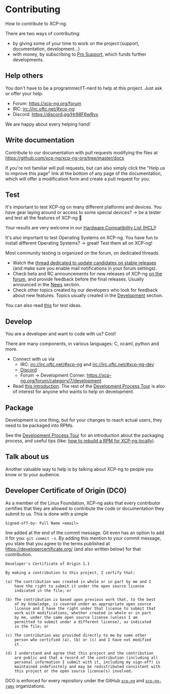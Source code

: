 # Contributing

How to contribute to XCP-ng.

There are two ways of contributing:
* by giving some of your time to work on the project (support, documentation, development...)
* with money, by subscribing to [Pro Support](https://xcp-ng.com/), which funds further developments.

## Help others

You don't have to be a programmer/IT-nerd to help at this project. Just ask or offer your help:

* Forum: <https://xcp-ng.org/forum>
* IRC: <irc://irc.oftc.net/#xcp-ng>
* Discord: <https://discord.gg/Hr98F6wRvx>

We are happy about every helping hand!

## Write documentation

Contribute to our documentation with pull requests modifying the files at <https://github.com/xcp-ng/xcp-ng-org/tree/master/docs>

If you're not familiar will pull requests, but can also simply click the "Help us to improve this page" link at the bottom of any page of the documentation, which will offer a modification form and create a pull request for you.

## Test

It's important to test XCP-ng on many different platforms and devices. You have gear laying around or access to some special devices? -> be a tester and test all the features of XCP-ng 🚀

Your results are very welcome in our [Hardware Compatibility List (HCL)](../../installation/hardware)!

It's also important to test Operating Systems on XCP-ng. You have fun to install different Operating Systems? -> great! Test them all on XCP-ng!

Most community testing is organized on the forum, on dedicated threads.
* Watch the [thread dedicated to update candidates on stable releases](https://xcp-ng.org/forum/topic/365/updates-announcements-and-testing) (and make sure you enable mail notifications in your forum settings).
* Check beta and RC announcements for new releases of XCP-ng [on the forum](https://xcp-ng.org/forum), and provide feedback before the final releases. Usually announced in the [News](https://xcp-ng.org/forum/category/11/news) section.
* Check other topics created by our developers who look for feedback about new features. Topics usually created in the [Development](https://xcp-ng.org/forum/category/7/development) section.

You can also read [this](../development-process/tests) for test ideas.

## Develop

You are a developer and want to code with us? Cool!

There are many components, in various languages: C, ocaml, python and more.

* Connect with us via
    * IRC: <irc://irc.oftc.net/#xcp-ng> and <irc://irc.oftc.net/#xcp-ng-dev>
    * [Discord](https://discord.gg/aNCR3yPaPn>)
    * Forum -> Development Corner: <https://xcp-ng.org/forum/category/7/development>
* Read [this introduction](../development-process/development). The rest of the [Development Process Tour](../../category/development-process) is also of interest for anyone who wants to help on development.

## Package

Development is one thing, but for your changes to reach actual users, they need to be packaged into RPMs.

See the [Development Process Tour](../../category/development-process) for an introduction about the packaging process, and useful tips (like: [how to rebuild a RPM for XCP-ng locally](../development-process/local-rpm-build)).

## Talk about us

Another valuable way to help is by talking about XCP-ng to people you know or to your audience.

## Developer Certificate of Origin (DCO)

As a member of the Linux Foundation, XCP-ng asks that every contributor certifies that they are allowed to contribute the code or documentation they submit to us. This is done with a simple
```
Signed-off-by: Full Name <email>
````
line added at the end of the commit message. Git even has an option to add it for you: `git commit -s`. By adding this mention to your commit message, you state that you agree to the terms published at <https://developercertificate.org/> (and also written below) for that contribution.

```
Developer's Certificate of Origin 1.1

By making a contribution to this project, I certify that:

(a) The contribution was created in whole or in part by me and I
    have the right to submit it under the open source license
    indicated in the file; or

(b) The contribution is based upon previous work that, to the best
    of my knowledge, is covered under an appropriate open source
    license and I have the right under that license to submit that
    work with modifications, whether created in whole or in part
    by me, under the same open source license (unless I am
    permitted to submit under a different license), as indicated
    in the file; or

(c) The contribution was provided directly to me by some other
    person who certified (a), (b) or (c) and I have not modified
    it.

(d) I understand and agree that this project and the contribution
    are public and that a record of the contribution (including all
    personal information I submit with it, including my sign-off) is
    maintained indefinitely and may be redistributed consistent with
    this project or the open source license(s) involved.
```

DCO is enforced for every repository under the GitHub [`xcp-ng`](https://github.com/xcp-ng) and [`xcp-ng-rpms`](https://github.com/xcp-ng-rpms) organizations.
